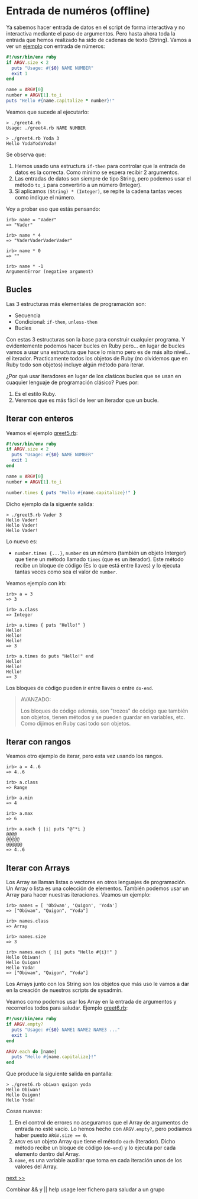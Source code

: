 
# Entrada de numéros (offline)

Ya sabemos hacer entrada de datos en el script de forma interactiva y no interactiva mediante el paso de argumentos. Pero hasta ahora toda la entrada que hemos realizado ha sido de cadenas de texto (String). Vamos a ver un [ejemplo](example/greet4.rb) con entrada de números:

```ruby
#!/usr/bin/env ruby
if ARGV.size < 2
  puts "Usage: #{$0} NAME NUMBER"
  exit 1
end

name = ARGV[0]
number = ARGV[1].to_i
puts "Hello #{name.capitalize * number}!"
```

Veamos que sucede al ejecutarlo:
```
> ./greet4.rb
Usage: ./greet4.rb NAME NUMBER

> ./greet4.rb Yoda 3
Hello YodaYodaYoda!
```

Se observa que:
1. Hemos usado una estructura `if-then` para controlar que la entrada de datos es la correcta. Como mínimo se espera recibir 2 argumentos.
2. Las entradas de datos son siempre de tipo String, pero podemos usar el método `to_i` para convertirlo a un número (Integer).
3. Si aplicamos `(String) * (Integer)`, se repite la cadena tantas veces como indique el número.

Voy a probar eso que estás pensando:
```
irb> name = "Vader"
=> "Vader"

irb> name * 4
=> "VaderVaderVaderVader"

irb> name * 0
=> ""

irb> name * -1
ArgumentError (negative argument)
```

## Bucles

Las 3 estructuras más elementales de programación son:
* Secuencia
* Condicional: `if-then`, `unless-then`
* Bucles

Con estas 3 estructuras son la base para construir cualquier programa. Y evidentemente podemos hacer bucles en Ruby pero... en lugar de bucles vamos a usar una estructura que hace lo mismo pero es de más alto nivel... el iterador. Practicamente todos los objetos de Ruby (no olvidemos que en Ruby todo son objetos) incluye algún método para iterar.

¿Por qué usar iteradores en lugar de los claśicos bucles que se usan en cuaquier lenguaje de programación clásico?  Pues por:
1. Es el estilo Ruby.
2. Veremos que es más fácil de leer un iterador que un bucle.

## Iterar con enteros

Veamos el ejemplo [greet5.rb](example/greet5.rb):

```ruby
#!/usr/bin/env ruby
if ARGV.size < 2
  puts "Usage: #{$0} NAME NUMBER"
  exit 1
end

name = ARGV[0]
number = ARGV[1].to_i

number.times { puts "Hello #{name.capitalize}!" }
```

Dicho ejemplo da la siguente salida:
```
> ./greet5.rb Vader 3
Hello Vader!
Hello Vader!
Hello Vader!
```

Lo nuevo es:
* `number.times {...}`, `number` es un número (también un objeto Interger) que tiene un método llamado `times` (que es un iterador). Este método recibe un bloque de código (Es lo que está entre llaves) y lo ejecuta tantas veces como sea el valor de `number`.

Veamos ejemplo con irb:
```
irb> a = 3
=> 3

irb> a.class
=> Integer

irb> a.times { puts "Hello!" }
Hello!
Hello!
Hello!
=> 3

irb> a.times do puts "Hello!" end
Hello!
Hello!
Hello!
=> 3
```

Los bloques de código pueden ir entre llaves o entre `do-end`.

> AVANZADO:
>
> Los bloques de código además, son "trozos" de código que también son objetos, tienen métodos y se pueden guardar en variables, etc.
> Como dijimos en Ruby casi todo son objetos.

## Iterar con rangos

Veamos otro ejemplo de iterar, pero esta vez usando los rangos.

```
irb> a = 4..6
=> 4..6

irb> a.class
=> Range

irb> a.min
=> 4

irb> a.max
=> 6

irb> a.each { |i| puts "@"*i }
@@@@
@@@@@
@@@@@@
=> 4..6
```

## Iterar con Arrays

Los Array se llaman listas o vectores en otros lenguajes de programación. Un Array o lista es una colección de elementos. También podemos usar un Array para hacer nuestras iteraciones. Veamos un ejemplo:

```
irb> names = [ 'Obiwan', 'Quigon', 'Yoda']
=> ["Obiwan", "Quigon", "Yoda"]

irb> names.class
=> Array

irb> names.size
=> 3

irb> names.each { |i| puts "Hello #{i}!" }
Hello Obiwan!
Hello Quigon!
Hello Yoda!
=> ["Obiwan", "Quigon", "Yoda"]
```

Los Arrays junto con los String son los objetos que más uso le vamos a dar en la creación de nuestros scripts de sysadmin.

Veamos como podemos usar los Array en la entrada de argumentos y recorrerlos todos para saludar. Ejemplo [greet6.rb](example/greet6.rb):

```ruby
#!/usr/bin/env ruby
if ARGV.empty?
  puts "Usage: #{$0} NAME1 NAME2 NAME3 ..."
  exit 1
end

ARGV.each do |name|
  puts "Hello #{name.capitalize}!"
end
```

Que produce la siguiente salida en pantalla:
```
> ./greet6.rb obiwan quigon yoda
Hello Obiwan!
Hello Quigon!
Hello Yoda!
```

Cosas nuevas:
1. En el control de errores no aseguramos que el Array de argumentos de entrada no esté vacío. Lo hemos hecho con `ARGV.empty?`, pero podíamos haber puesto `ARGV.size == 0`.
2. `ARGV` es un objeto Array que tiene el método `each` (Iterador). Dicho método recibe un bloque de código (`do-end`) y lo ejecuta por cada elemento dentro del Array.
3. `name`, es una variable auxiliar que toma en cada iteración unos de los valores del Array.

[next >>](entrada-desde-fichero.rb)

Combinar && y ||
help usage
leer fichero para saludar a un grupo
